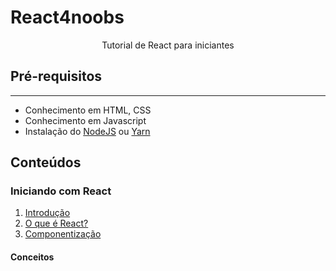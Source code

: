 # React4noobs

<p align='center'>Tutorial de React para iniciantes</p>

## **Pré-requisitos**

---

- Conhecimento em HTML, CSS
- Conhecimento em Javascript
- Instalação do [NodeJS](https://nodejs.org/en/download/) ou [Yarn](https://classic.yarnpkg.com/pt-BR/docs/install)

## **Conteúdos**

### Iniciando com React

1. [Introdução](https://github.com/AnnaCampelo/react4noobs/blob/master/docs/Iniciando%20com%20React/1-Introducao.md)
2. [O que é React?](https://github.com/AnnaCampelo/react4noobs/blob/master/docs/Iniciando%20com%20React/2-O%20que%20e%20React.md)
3. [Componentização](https://github.com/AnnaCampelo/react4noobs/blob/master/docs/Iniciando%20com%20React/3-Componentizacao.md)

#### Conceitos
